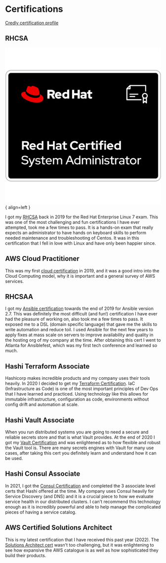 # Certifications

[Credly certification profile](https://www.credly.com/users/bijan-rahnamai)

## RHCSA

![RHCSA](../assets/images/RHCSA.png){ align=left }

I got my [RHCSA](https://www.credly.com/badges/796add3d-d3f4-4111-bbf6-b5514a8b9005) back in 2019 for the Red Hat Enterprise Linux 7 exam.
This was one of the most challenging and fun certifications I have ever attempted, took me a few times to pass.
It is a hands-on exam that really expects an administrator to have hands on keyboard skills to perform needed maintenance and troubleshooting of Centos.
It was in this certification that I fell in love with Linux and have only been happier since.

## AWS Cloud Practitioner

This was my first [cloud certification](https://www.credly.com/badges/aba08615-3d8e-4175-b6cd-cd8d7be82691) in 2019, 
and it was a good intro into the Cloud Computing model, why it is important and a general survey of AWS services.

## RHCSAA

I got my [Ansible certification](https://www.credly.com/badges/c2e5eab7-e99e-4d9f-90a2-4b687bfd4d69) towards the end of 2019 for Ansible version 2.7.
This was definitely the most difficult (and fun!) certification I have ever had the pleasure of working on, also took me a few times to pass.
It exposed me to a DSL (domain specific language) that gave me the skills to write automation and reduce toil.
I used Ansible for the next few years to apply fixes at mass scale on servers to improve availability and quality in the hosting org of my company at the time.
After obtaining this cert I went to Atlanta for Ansiblefest, which was my first tech conference and learned so much.

## Hashi Terraform Associate

Hashicorp makes incredible products and my company uses their tools heavily. In 2020 I decided to get my 
[Terraform Certification](https://www.credly.com/badges/a31fc9c2-aa1b-4a4d-9d8b-563ff6ee0a31).
IaC (Infrastructure as Code) is one of the most important principles of Dev Ops that I have learned and practiced.
Using technology like this allows for immutable infrastructure, configuration as code, environments without config drift and automation at scale.

## Hashi Vault Associate

When you run distributed systems you are going to need a secure and reliable secrets store and that is what Vault provides.
At the end of 2020 I got my [Vault Certification](https://www.credly.com/badges/af5a6724-a774-4849-8484-dc8dd5b800e7) and was enlightened as to how flexible and robust the Vault tool is.
There are many secrets engines with Vault for many use cases, after taking this cert you definitely learn and understand how it can be used.

## Hashi Consul Associate

In 2021, I got the [Consul Certification](https://www.credly.com/badges/52032aa5-91b3-4f33-bfd3-3cc49e2d7fc2) and completed the 3 associate level certs that Hashi offered at the time.
My company uses Consul heavily for Service Discovery (and DNS) and it is a crucial piece to how we evaluate service health in our distributed clusters.
I can't recommend this technology enough as it is incredibly powerful and able to help manage the complicated pieces of having a service catalog.

## AWS Certified Solutions Architect

This is my latest certification that I have received this past year (2022). The [Solutions Architect cert](https://www.credly.com/badges/fec720eb-2bf0-4b8b-acc5-70eb8b1e8032) wasn't too challenging, 
but it was enlightening to see how expansive the AWS catalogue is as well as how sophisticated they build their products.